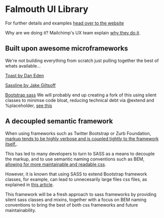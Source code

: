 Falmouth UI Library
===================

For further details and examples [head over to the website](http://ucfalmouth.github.io/fu-ui/)

Why are we doing it? Mailchimp's UX team explain [why they do it](https://ux.mailchimp.com/patterns).

## Built upon awesome microframeworks

We're not building everything from scratch just pulling together the best of whats available...

[Toast by Dan Eden](http://daneden.github.io/Toast/)

[Sassline by Jake Giltsoff](http://sassline.com/)

[Bootstrap sass](https://github.com/twbs/bootstrap-sass)
We will probably end up creating a fork of this using silent classes to minimse code bloat, reducing technical debt via @extend and %placeholder, [see this](https://coderwall.com/p/wixovg)

## A decoupled semantic framework

When using frameworks such as Twitter Bootstrap or Zurb Foundation, [markup tends to be highly verbose and is coupled tightly to the framework itself.](https://coderwall.com/p/wixovg).

This has led to many developers to turn to SASS as a means to decouple the markup, and to use semantic naming conventions such as BEM, 
[allowing for more maintainable and readable css](http://www.integralist.co.uk/posts/maintainable-css-with-bem/).

However, it is known that using SASS to extend Bootstrap framework classes, for example, can lead to unnecesarily large files css files, as explained in [this article](http://thesassway.com/editorial/sass-doesnt-create-bad-code-bad-coders-do).

This framework will be a fresh approach to sass frameworks by providing silent sass classes and mixins, together with a focus on BEM naming conventions to bring the best of both css frameworks and future maintainability.
